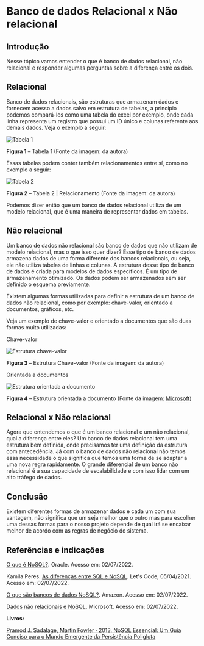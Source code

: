 # Banco de dados Relacional x Não relacional
## Introdução
 
Nesse tópico vamos entender o que é banco de dados relacional, não relacional e responder
algumas perguntas sobre a diferença entre os dois.
 
## Relacional
Banco de dados relacionais, são estruturas que armazenam dados e fornecem acesso a dados
salvo em estrutura de tabelas, a princípio podemos compará-los como uma tabela do excel por exemplo,
onde cada linha representa um registro que possui um ID único e colunas referente aos demais dados.
Veja o exemplo a seguir:
 
![Tabela 1](https://s3-sa-east-1.amazonaws.com/lcpi/c3d5362d-b120-4c2b-bbf9-8c09d1c56d68.png)
 
**Figura 1** – Tabela 1 (Fonte da imagem: da autora)
 
Essas tabelas podem conter também relacionamentos entre sí, como no exemplo a seguir:
 
![Tabela 2](https://s3-sa-east-1.amazonaws.com/lcpi/1c8ed185-b744-42f3-872d-2364a530e5af.png)
 
**Figura 2** – Tabela 2 | Relacionamento (Fonte da imagem: da autora)
 
Podemos dizer então que um banco de dados relacional utiliza de um modelo relacional,
que é uma maneira de representar dados em tabelas.
 
## Não relacional
 
Um banco de dados não relacional são banco de dados que não utilizam de modelo relacional,
mas o que isso quer dizer? Esse tipo de banco de dados armazena dados de uma forma diferente dos
bancos relacionais, ou seja, ele não utiliza tabelas de linhas e colunas. A estrutura desse tipo
de banco de dados é criada para modelos de dados específicos. É um tipo de armazenamento otimizado. Os dados podem ser armazenados sem ser definido o esquema previamente.
 
Existem algumas formas utilizadas para definir a estrutura de um banco de dados não relacional,
como por exemplo: chave-valor, orientado a documentos, gráficos, etc.
 
Veja um exemplo de chave-valor e orientado a documentos que são duas formas muito utilizadas:
 
Chave-valor
 
![Estrutura chave-valor](https://s3-sa-east-1.amazonaws.com/lcpi/6a9f33a9-b331-425b-8fce-c69d71503b4f.png)
 
**Figura 3** – Estrutura Chave-valor (Fonte da imagem: da autora)
 
Orientada a documentos
 
![Estrutura orientada a documento](https://docs.microsoft.com/pt-BR/azure/architecture/data-guide/big-data/images/document.png)
 
**Figura 4** – Estrutura orientada a documento (Fonte da imagem: [Microsoft](https://docs.microsoft.com/pt-br/azure/architecture/data-guide/big-data/non-relational-data))
 
 
## Relacional x Não relacional
 
Agora que entendemos o que é um banco relacional e um não relacional, qual a diferença entre eles?
Um banco de dados relacional tem uma estrutura bem definida, onde precisamos ter uma definição da estrutura com antecedência.
Já com o banco de dados não relacional não temos essa necessidade o que significa que temos uma forma de se adaptar a
uma nova regra rapidamente. O grande diferencial de um banco não relacional é a sua capacidade de escalabilidade e com isso
lidar com um alto tráfego de dados.
 
## Conclusão
 
Existem diferentes formas de armazenar dados e cada um com sua vantagem, não significa que um seja melhor que o outro
mas para escolher uma dessas formas para o nosso projeto depende de qual irá se encaixar melhor de acordo com as regras
de negócio do sistema.
 
## Referências e indicações
 
[O que é NoSQL?](https://www.oracle.com/br/database/nosql/what-is-nosql/). Oracle. Acesso em: 02/07/2022.
 
Kamila Peres. [As diferenças entre SQL e NoSQL](https://www.letscode.com.br/blog/as-diferencas-entre-sql-e-nosql). Let's Code, 05/04/2021. Acesso em: 02/07/2022.
 
[O que são bancos de dados NoSQL?](https://aws.amazon.com/pt/nosql/). Amazon. Acesso em: 02/07/2022.
 
[Dados não relacionais e NoSQL](https://docs.microsoft.com/pt-br/azure/architecture/data-guide/big-data/non-relational-data). Microsoft. Acesso em: 02/07/2022.
 
**Livros:**
 
[Pramod J. Sadalage, Martin Fowler · 2013. NoSQL Essencial: Um Guia Conciso para o Mundo Emergente da Persistência Poliglota](https://www.google.com.br/books/edition/NoSQL_Essencial/m6jiDQAAQBAJ?hl=pt-BR&gbpv=0)
